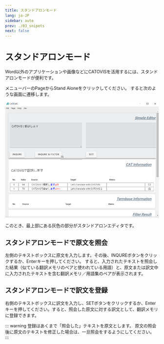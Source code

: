 ```yaml
---
title: スタンドアロンモード
lang: ja-JP
sidebar: auto
prev: ./03_snipets
next: false
---
```


# スタンドアロンモード
Word以外のアプリケーションや画像などにCATOVISを活用するには、スタンドアロンモードが便利です。

メニューバーのPageからStand Aloneをクリックしてください。
すると次のような画面に遷移します。

<img src="./pict/standalone.png" alt="img" style="zoom:75%;" />

このとき、最上部にある灰色の部分がスタンドアロンエディタです。

## スタンドアロンモードで原文を照会
左側のテキストボックスに原文を入力します。その後、INQUREボタンをクリックするか、Enterキーを押してください。
すると、入力されたテキストを照会した結果（似ている翻訳メモリのペアと使われている用語）と、原文または訳文中に入力されたテキストを含む翻訳メモリ／用語集のペアが表示されます。

## スタンドアロンモードで訳文を登録
右側のテキストボックスに訳文を入力し、SETボタンをクリックするか、Enterキーを押してください。すると、照会した原文に対する訳文として、翻訳メモリに登録できます。

::: warning
登録はあくまで「照会した」テキストを原文とします。
原文の照会後に原文のテキストを修正した場合は、一旦照会をするようにしてください。
:::